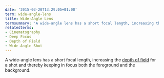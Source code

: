 ```yaml
---
date: '2015-03-20T13:29:05+01:00'
term: wide-angle-lens
title: Wide-Angle Lens
termsummary: 'A wide-angle lens has a short focal length, increasing the depth of field for a shot and thereby keeping in focus both the foreground and the background.'
relatedterms:
- Cinematography
- Deep Focus
- Depth of Field
- Wide-Angle Shot
---
```


A wide-angle lens has a short focal length, increasing the [depth of
field](../depth-of-field/) for a shot and thereby keeping in focus
both the foreground and the background.